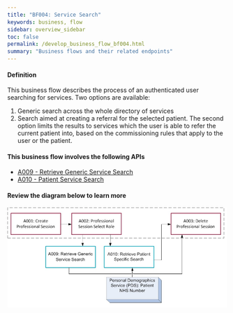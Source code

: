 ```yaml
---
title: "BF004: Service Search"
keywords: business, flow
sidebar: overview_sidebar
toc: false
permalink: /develop_business_flow_bf004.html
summary: "Business flows and their related endpoints"
---
```


#### Definition

This business flow describes the process of an authenticated user searching for services. Two options are available:

1. Generic search across the whole directory of services
2. Search aimed at creating a referral for the selected patient.
The second option limits the results to services which the user is able to refer the current patient into, based on the commissioning rules that apply to the user or the patient.

#### This business flow involves the following APIs

* [A009 - Retrieve Generic Service Search](explore_endpoint_a009.html)
* [A010 - Patient Service Search](explore_endpoint_a010.html)

#### Review the diagram below to learn more

![BF004: Service Search](images/develop/BF004-ServiceSearch.jpg)
